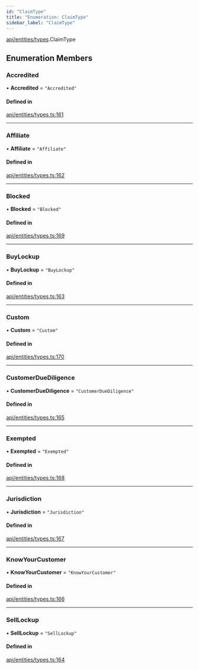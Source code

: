 ```yaml
---
id: "ClaimType"
title: "Enumeration: ClaimType"
sidebar_label: "ClaimType"
---
```


[api/entities/types](../../../../../modules/API/Entities/Types/Types.md).ClaimType

## Enumeration Members

### Accredited

• **Accredited** = ``"Accredited"``

#### Defined in

[api/entities/types.ts:161](https://github.com/PolymeshAssociation/polymesh-sdk/blob/49a0066c3/src/api/entities/types.ts#L161)

___

### Affiliate

• **Affiliate** = ``"Affiliate"``

#### Defined in

[api/entities/types.ts:162](https://github.com/PolymeshAssociation/polymesh-sdk/blob/49a0066c3/src/api/entities/types.ts#L162)

___

### Blocked

• **Blocked** = ``"Blocked"``

#### Defined in

[api/entities/types.ts:169](https://github.com/PolymeshAssociation/polymesh-sdk/blob/49a0066c3/src/api/entities/types.ts#L169)

___

### BuyLockup

• **BuyLockup** = ``"BuyLockup"``

#### Defined in

[api/entities/types.ts:163](https://github.com/PolymeshAssociation/polymesh-sdk/blob/49a0066c3/src/api/entities/types.ts#L163)

___

### Custom

• **Custom** = ``"Custom"``

#### Defined in

[api/entities/types.ts:170](https://github.com/PolymeshAssociation/polymesh-sdk/blob/49a0066c3/src/api/entities/types.ts#L170)

___

### CustomerDueDiligence

• **CustomerDueDiligence** = ``"CustomerDueDiligence"``

#### Defined in

[api/entities/types.ts:165](https://github.com/PolymeshAssociation/polymesh-sdk/blob/49a0066c3/src/api/entities/types.ts#L165)

___

### Exempted

• **Exempted** = ``"Exempted"``

#### Defined in

[api/entities/types.ts:168](https://github.com/PolymeshAssociation/polymesh-sdk/blob/49a0066c3/src/api/entities/types.ts#L168)

___

### Jurisdiction

• **Jurisdiction** = ``"Jurisdiction"``

#### Defined in

[api/entities/types.ts:167](https://github.com/PolymeshAssociation/polymesh-sdk/blob/49a0066c3/src/api/entities/types.ts#L167)

___

### KnowYourCustomer

• **KnowYourCustomer** = ``"KnowYourCustomer"``

#### Defined in

[api/entities/types.ts:166](https://github.com/PolymeshAssociation/polymesh-sdk/blob/49a0066c3/src/api/entities/types.ts#L166)

___

### SellLockup

• **SellLockup** = ``"SellLockup"``

#### Defined in

[api/entities/types.ts:164](https://github.com/PolymeshAssociation/polymesh-sdk/blob/49a0066c3/src/api/entities/types.ts#L164)
